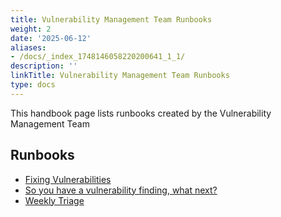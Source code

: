 ```yaml
---
title: Vulnerability Management Team Runbooks
weight: 2
date: '2025-06-12'
aliases:
- /docs/_index_1748146058220200641_1_1/
description: ''
linkTitle: Vulnerability Management Team Runbooks
type: docs
---
```


This handbook page lists runbooks created by the Vulnerability Management Team

## Runbooks

- [Fixing Vulnerabilities](./fixing-vulnerabilities.md)
- [So you have a vulnerability finding, what next?](./so-you-have-a-vulnerability-finding.md)
- [Weekly Triage](./weekly-triage.md)
